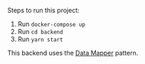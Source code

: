 Steps to run this project:

1. Run `docker-compose up`
2. Run `cd backend`
3. Run `yarn start`

This backend uses the [Data Mapper](https://github.com/typeorm/typeorm/blob/master/docs/active-record-data-mapper.md) pattern.
